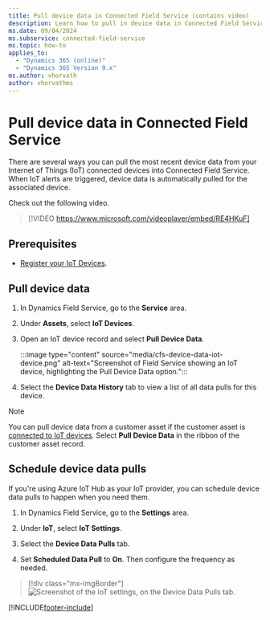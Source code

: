 ```yaml
---
title: Pull device data in Connected Field Service (contains video)
description: Learn how to pull in device data in Connected Field Service for Dynamics 365 Field Service.
ms.date: 09/04/2024
ms.subservice: connected-field-service
ms.topic: how-to
applies_to: 
  - "Dynamics 365 (online)"
  - "Dynamics 365 Version 9.x"
ms.author: vhorvath
author: vhorvathms
---
```


# Pull device data in Connected Field Service

There are several ways you can pull the most recent device data from your Internet of Things (IoT) connected devices into Connected Field Service. When IoT alerts are triggered, device data is automatically pulled for the associated device.

Check out the following video.

> [!VIDEO https://www.microsoft.com/videoplayer/embed/RE4HKuF]

## Prerequisites

- [Register your IoT Devices](cfs-register-devices.md).

## Pull device data

1. In Dynamics Field Service, go to the **Service** area.  

1. Under **Assets**, select **IoT Devices**.  
  
1. Open an IoT device record and select **Pull Device Data**.

   :::image type="content" source="media/cfs-device-data-iot-device.png" alt-text="Screenshot of Field Service showing an IoT device, highlighting the Pull Device Data option.":::

1. Select the **Device Data History** tab to view a list of all data pulls for this device.

> [!Note]
> You can pull device data from a customer asset if the customer asset is [connected to IoT devices](cfs-register-devices.md#connect-to-asset). Select **Pull Device Data** in the ribbon of the customer asset record.

## Schedule device data pulls

If you're using Azure IoT Hub as your IoT provider, you can schedule device data pulls to happen when you need them.

1. In Dynamics Field Service, go to the **Settings** area.  

1. Under **IoT**, select **IoT Settings**.

1. Select the **Device Data Pulls** tab.

1. Set **Scheduled Data Pull** to **On**. Then configure the frequency as needed.

> [!div class="mx-imgBorder"]
> ![Screenshot of the IoT settings, on the Device Data Pulls tab.](./media/cfs-device-pulls-schedule.png)


[!INCLUDE[footer-include](../includes/footer-banner.md)]
